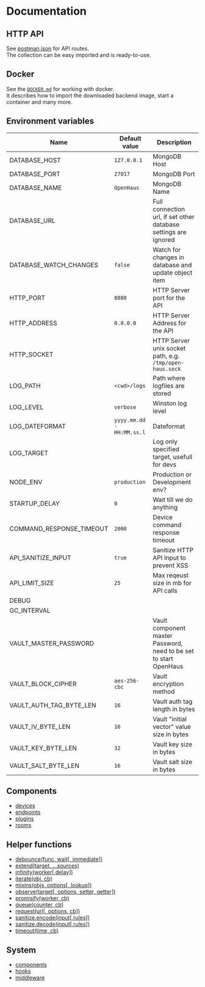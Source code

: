 # Documentation


## HTTP API
See [postman.json](../postman.json) for API routes.<br />
The collection can be easy imported and is ready-to-use.

## Docker
See the [`DOCKER.md`](./DOCKER.md) for working with docker.<br />
It describes how to import the downloaded backend image, start a container and many more.


## Environment variables
| Name                     | Default value             | Description                                                       |
| ------------------------ | ------------------------- | ----------------------------------------------------------------- |
| DATABASE_HOST            | `127.0.0.1`               | MongoDB Host                                                      |
| DATABASE_PORT            | `27017`                   | MongoDB Port                                                      |
| DATABASE_NAME            | `OpenHaus`                | MongoDB Name                                                      |
| DATABASE_URL             |                           | Full connection url, if set other database settings are ignored   |
| DATABASE_WATCH_CHANGES   | `false`                   | Watch for changes in database and update object item              |
| HTTP_PORT                | `8080`                    | HTTP Server port for the API                                      |
| HTTP_ADDRESS             | `0.0.0.0`                 | HTTP Server Address for the API                                   |
| HTTP_SOCKET              |                           | HTTP Server unix socket path, e.g. `/tmp/open-haus.sock`          |
| LOG_PATH                 | `<cwd>/logs`              | Path where logfiles are stored                                    |
| LOG_LEVEL                | `verbose`                 | Winston log level                                                 |
| LOG_DATEFORMAT           | `yyyy.mm.dd - HH:MM.ss.l` | Dateformat                                                        |
| LOG_TARGET               |                           | Log only specified target, usefull for devs                       |
| NODE_ENV                 | `production`              | Production or Development env?                                    |
| STARTUP_DELAY            | `0`                       | Wait till we do anything                                          |
| COMMAND_RESPONSE_TIMEOUT | `2000`                    | Device command response timeout                                   |
| API_SANITIZE_INPUT       | `true`                    | Sanitize HTTP API Input to prevent XSS                            |
| API_LIMIT_SIZE           | `25`                      | Max reqeust size in mb for API calls                              |
| DEBUG                    |                           |                                                                   |
| GC_INTERVAL              |                           |                                                                   |
| VAULT_MASTER_PASSWORD    |                           | Vault component master Password, need to be set to start OpenHaus |
| VAULT_BLOCK_CIPHER       | `aes-256-cbc`             | Vault encryption method                                           |
| VAULT_AUTH_TAG_BYTE_LEN  | `16`                      | Vault auth tag length in bytes                                    |
| VAULT_IV_BYTE_LEN        | `16`                      | Vault "initial vector" value size in bytes                        |
| VAULT_KEY_BYTE_LEN       | `32`                      | Vault key size in bytes                                           |
| VAULT_SALT_BYTE_LEN      | `16`                      | Vault salt size in bytes                                          |


## Components
- [devices](./components/devices.md)
- [endpoints](./components/endpoints.md)
- [plugins](./components/plugins.md)
- [rooms](./components/rooms.md)

## Helper functions
- [debounce(func, wait[, immediate])](./helper.md#debouncefunc-wait-immediate)
- [extend(target, ...sources)](./helper.md#extendtarget-sources)
- [infinity(worker[,delay])](./helper.md#infintyworker-delay3000)
- [iterate(obj, cb)](./helper.md#iterateobj-cb)
- [mixins(objs, options[, lookup])](./helper.md#mixinsobjs-options-lookup)
- [observe(target[, options, setter, getter])](./helper.md#observetarget-options-setter-getter)
- [promisify(worker, cb)](./helper.md#promisifyworker-cb)
- [queue(counter, cb)](./helper.md#queuecounter-cb)
- [request(url[, options, cb])](./helper.md#requesturloptionscb)
- [sanitize.encode(input[,rules])](./helper.md#sanitizeencodeinputrules)
- [sanitize.decode(input[,rules])](./helper.md#sanitizedecodeinputrules)
- [timeout(time, cb)](./helper.md#timeouttime-cb)

## System
- [components](./system/components.md)
- [hooks](./system/hooks.md)
- [middleware](./system/middleware.md)